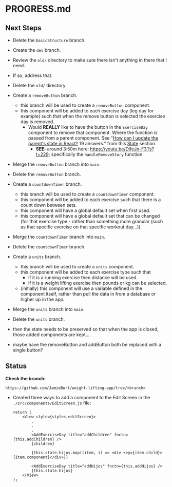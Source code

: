 # PROGRESS.md

## Next Steps

* Delete the `basicStructure` branch.

* Create the `dev` branch.

* Review the `old/` directory to make sure there isn't anything in there that I need.

* If so, address that.

* Delete the  `old/` directory.

* Create a `removeButton` branch.
    * this branch will be used to create a `removeButton` component.
    * this component will be added to each exercise day (leg day for example) such that when the remove button is selected the exercise day is removed.
        * Would **REALLY** like to have the button in the `ExerciseDay` component to remove that component. Where the function is passed from a parent component. See "[How can I update the parent's state in React?](https://stackoverflow.com/questions/35537229/how-can-i-update-the-parents-state-in-react) 19 answers." from this [State](https://github.com/JamieBort/LearningDirectory/blob/master/JavaScript/Libraries/React/ReactSpecificConcepts/State.md#state) section.
            * **SEE:** around 3:50m here: https://youtu.be/DlfeJn-F3Ts?t=229; specifically  the `handleRemoveStory` function.
    
* Merge the `removeButton` branch into `main`.
* Delete the `removeButton` branch.


* Create a `countdownTimer` branch.
    * this branch will be used to create a `countdownTimer` component.
    * this component will be added to each exercise such that there is a count down between sets.
    * this component will have a global default set when first used.
    * this component will have a global default set that can be changed (for that exercise type - rather than something more granular (such as that specific exercise on that specific workout day...)).
    
* Merge the `countdownTimer` branch into `main`.
* Delete the `countdownTimer` branch.
    

* Create a `units` branch.
    * this branch will be used to create a `units` component.
    * this component will be added to each exercise type such that 
        * if it is a running exercise then distance will be used.
        * if it is a weight lifting exercise then pounds or kg can be selected.
    * (initially) this component will use a variable defined in the component itself, rather than pull the data in from a database or higher up in the app.
    
* Merge the `units` branch into `main`.
* Delete the `units` branch.


* then the state needs to be preserved so that when the app is closed, those added components are kept....

* maybe have the removeButton and addButton both be replaced with a single button?

## Status

**Check the branch:**

`https://github.com/JamieBort/weight-lifting-app/tree/<branch>`

* Created three ways to add a component to the Edit Screen in the `./src/components/EditScreen.js` file:

    ```
    return (
        <View style={styles.editScreen}>
            .
            .
            .
            <AddExerciseDay title="addChildren" fnctn={this.addChildren} />
            {children}

            {this.state.hijos.map((item, i) => <div key={item.child}>{item.component}</div>)}

            <AddExerciseDay title="addHijos" fnctn={this.addHijos} />
            {this.state.hijos}
        </View>
    );
    ```
